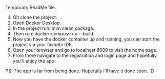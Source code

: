 Temporary ReadMe file.
1. Git clone the project.
2. Open Docker Desktop.
3. In the project run: mvn clean package.
4. Then run: docker-compose up --build.
5. Now you have the docker container up and running, you can start the project via your favorite IDE.
6. Open your browser and go to localhost:8080 to visit the home page.
7. From there navigate to the registration and login page and hopefully you'll enjoy the app.

PS. The app is far from being done. Hopefully i'll have it done soon. :D
